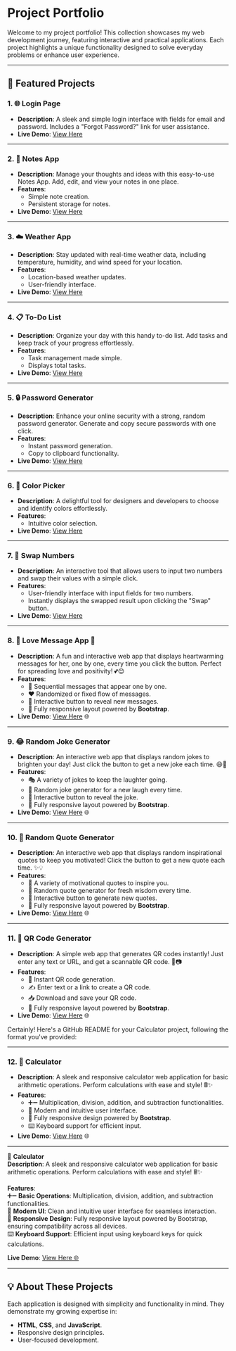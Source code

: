 # Project Portfolio

Welcome to my project portfolio! This collection showcases my web development journey, featuring interactive and practical applications. Each project highlights a unique functionality designed to solve everyday problems or enhance user experience.

---

## 🚀 Featured Projects

### 1. **🌐 Login Page**
   - **Description**: A sleek and simple login interface with fields for email and password. Includes a "Forgot Password?" link for user assistance.
   - **Live Demo**: [View Here](https://gulzaralice1.github.io/login/)

---

### 2. **📝 Notes App**
   - **Description**: Manage your thoughts and ideas with this easy-to-use Notes App. Add, edit, and view your notes in one place.
   - **Features**:
     - Simple note creation.
     - Persistent storage for notes.
   - **Live Demo**: [View Here](https://gulzaralice1.github.io/NotesApp/)

---

### 3. **☁️ Weather App**
   - **Description**: Stay updated with real-time weather data, including temperature, humidity, and wind speed for your location.
   - **Features**:
     - Location-based weather updates.
     - User-friendly interface.
   - **Live Demo**: [View Here](https://gulzaralice1.github.io/Weather-app/)

---

### 4. **📋 To-Do List**
   - **Description**: Organize your day with this handy to-do list. Add tasks and keep track of your progress effortlessly.
   - **Features**:
     - Task management made simple.
     - Displays total tasks.
   - **Live Demo**: [View Here](https://gulzaralice1.github.io/ToDo-List/)

---

### 5. **🔒 Password Generator**
   - **Description**: Enhance your online security with a strong, random password generator. Generate and copy secure passwords with one click.
   - **Features**:
     - Instant password generation.
     - Copy to clipboard functionality.
   - **Live Demo**: [View Here](https://gulzaralice1.github.io/Password_Generator/)

---

### 6. **🎨 Color Picker**
   - **Description**: A delightful tool for designers and developers to choose and identify colors effortlessly.
   - **Features**:
     - Intuitive color selection.
   - **Live Demo**: [View Here](https://gulzaralice1.github.io/color-picker/)

---

### 7. **🔄 Swap Numbers**
   - **Description**: An interactive tool that allows users to input two numbers and swap their values with a simple click.
   - **Features**:
     - User-friendly interface with input fields for two numbers.
     - Instantly displays the swapped result upon clicking the "Swap" button.
   - **Live Demo**: [View Here](https://gulzaralice1.github.io/Swap/)

---

### 8. **💖 Love Message App 💌**
- **Description**: A fun and interactive web app that displays heartwarming messages for her, one by one, every time you click the button. Perfect for spreading love and positivity! 💕😊
- **Features**:
  - 💬 Sequential messages that appear one by one.
  - ❤️ Randomized or fixed flow of messages.
  - 🎉 Interactive button to reveal new messages.
  - 📱 Fully responsive layout powered by **Bootstrap**.
- **Live Demo**: [View Here](https://gulzaralice1.github.io/love-message-app/) 🌐
---

### 9. **😂 Random Joke Generator**
- **Description**: An interactive web app that displays random jokes to brighten your day! Just click the button to get a new joke each time. 😄🎉
- **Features**:
  - 🎭 A variety of jokes to keep the laughter going.
  - 🤖 Random joke generator for a new laugh every time.
  - 🎉 Interactive button to reveal the joke.
  - 📱 Fully responsive layout powered by **Bootstrap**.
- **Live Demo**: [View Here](https://gulzaralice1.github.io/Random_Joke/) 🌐

---

### 10. **📜 Random Quote Generator**  
- **Description**: An interactive web app that displays random inspirational quotes to keep you motivated! Click the button to get a new quote each time. ✨💡  
- **Features**:  
  - 📝 A variety of motivational quotes to inspire you.  
  - 🔄 Random quote generator for fresh wisdom every time.  
  - 📢 Interactive button to generate new quotes.  
  - 📱 Fully responsive layout powered by **Bootstrap**.  
- **Live Demo**: [View Here](https://gulzaralice1.github.io/Quota/) 🌐

--- 

### 11. **📱 QR Code Generator**  
- **Description**: A simple web app that generates QR codes instantly! Just enter any text or URL, and get a scannable QR code. 🚀📷  
- **Features**:  
  - 🔹 Instant QR code generation.  
  - ✍️ Enter text or a link to create a QR code.  
  - 📥 Download and save your QR code.  
  - 📱 Fully responsive layout powered by **Bootstrap**.  
- **Live Demo**: [View Here](https://gulzaralice1.github.io/QR-Code-Generator/) 🌐    

Certainly! Here's a GitHub README for your Calculator project, following the format you've provided:

---

### 12. **🧮 Calculator**  
- **Description**: A sleek and responsive calculator web application for basic arithmetic operations. Perform calculations with ease and style! 🖩✨  
- **Features**:  
  - ➕➖ Multiplication, division, addition, and subtraction functionalities.  
  - 🎨 Modern and intuitive user interface.  
  - 📱 Fully responsive design powered by **Bootstrap**.  
  - ⌨️ Keyboard support for efficient input.  
- **Live Demo**: [View Here](https://gulzaralice1.github.io/Calculator/) 🌐

---

🧮 **Calculator**  
**Description**: A sleek and responsive calculator web application for basic arithmetic operations. Perform calculations with ease and style! 🖩✨  

**Features**:  
➕➖ **Basic Operations**: Multiplication, division, addition, and subtraction functionalities.  
🎨 **Modern UI**: Clean and intuitive user interface for seamless interaction.  
📱 **Responsive Design**: Fully responsive layout powered by Bootstrap, ensuring compatibility across all devices.  
⌨️ **Keyboard Support**: Efficient input using keyboard keys for quick calculations.  

**Live Demo**: [View Here 🌐](https://gulzaralice1.github.io/Calculator/)  

--- 



## 💡 About These Projects
Each application is designed with simplicity and functionality in mind. They demonstrate my growing expertise in:
- **HTML**, **CSS**, and **JavaScript**.
- Responsive design principles.
- User-focused development.

